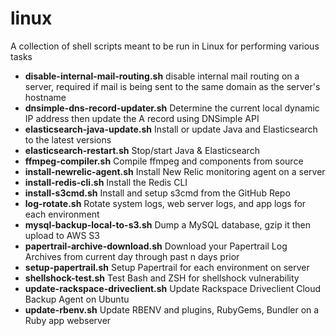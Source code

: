 linux
=======

A collection of shell scripts meant to be run in Linux for performing various tasks

- **disable-internal-mail-routing.sh** disable internal mail routing on a server, required if mail is being sent to the same domain as the server's hostname
- **dnsimple-dns-record-updater.sh** Determine the current local dynamic IP address then update the A record using DNSimple API
- **elasticsearch-java-update.sh** Install or update Java and Elasticsearch to the latest versions
- **elasticsearch-restart.sh** Stop/start Java & Elasticsearch
- **ffmpeg-compiler.sh** Compile ffmpeg and components from source
- **install-newrelic-agent.sh** Install New Relic monitoring agent on a server
- **install-redis-cli.sh** Install the Redis CLI
- **install-s3cmd.sh** Install and setup s3cmd from the GitHub Repo
- **log-rotate.sh** Rotate system logs, web server logs, and app logs for each environment
- **mysql-backup-local-to-s3.sh** Dump a MySQL database, gzip it then upload to AWS S3
- **papertrail-archive-download.sh** Download your Papertrail Log Archives from current day through past n days prior
- **setup-papertrail.sh** Setup Papertrail for each environment on server
- **shellshock-test.sh** Test Bash and ZSH for shellshock vulnerability
- **update-rackspace-driveclient.sh** Update Rackspace Driveclient Cloud Backup Agent on Ubuntu
- **update-rbenv.sh** Update RBENV and plugins, RubyGems, Bundler on a Ruby app webserver